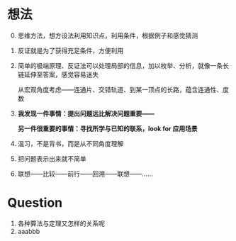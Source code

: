 #  想法

0. 思维方法，想方设法利用知识点，利用条件，根据例子和感觉猜测

1. 反证就是为了获得充足条件，方便利用

2. 简单的极端原理、反证法可以处理局部的信息，加以枚举、分析，就像一条长链延伸至答案，感觉容易迷失

   从宏观角度考虑——连通片、交错轨道、到某一顶点的长路，蕴含连通性、度数

3. **我发现一件事情：提出问题远比解决问题重要——**

   **另一件很重要的事情：寻找所学与已知的联系，look for 应用场景**

4. 温习，不是背书，而是从不同角度理解

5. 把问题表示出来就不简单

6. 联想——比较——前行——回溯——联想——......

# Question

1. 各种算法与定理又怎样的关系呢
2. aaabbb

